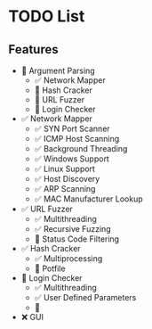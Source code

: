 # TODO List
## Features
* 🚧 Argument Parsing
    * ✅ Network Mapper
    * 🚧 Hash Cracker
    * 🚧 URL Fuzzer
    * 🚧 Login Checker
* ✅ Network Mapper
    * ✅ SYN Port Scanner
    * ✅ ICMP Host Scanning
    * ✅ Background Threading
    * ✅ Windows Support
    * ✅ Linux Support
    * ✅ Host Discovery
    * ✅ ARP Scanning
    * ✅ MAC Manufacturer Lookup
* ✅ URL Fuzzer
    * ✅ Multithreading
    * ✅ Recursive Fuzzing
    * 🚧 Status Code Filtering
* ✅ Hash Cracker
    * ✅ Multiprocessing
    * 🚧 Potfile
* 🚧 Login Checker
    * ✅ Multithreading
    * ✅ User Defined Parameters
    * 🚧 
* ❌ GUI